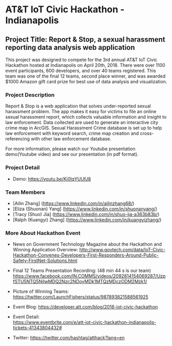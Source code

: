 # AT&T IoT Civic Hackathon - Indianapolis
## Project Title: Report & Stop, a sexual harassment reporting data analysis web application
This project was designed to compete for the 3rd annual AT&T IoT Civic Hackathon hosted at Indianapolis on April 20th, 2018. There were over 1100 event participants, 600 developers, and over 40 teams registered. This team was one of the final 12 teams, second place winner, and was awarded $1000 Amazon gift card prize for best use of data analysis and visualization.

### Project Description

Report & Stop is a web application that solves under-reported sexual harassment problem. The app makes it easy for victims to file an online sexual harassment report, which collects valuable information and insight to law enforcement. Data collected are used to generate an interactive city crime map in ArcGIS. Sexual Harassment Crime database is set up to help law enforcement with keyword search, crime map creation and cross-referencing with other law enforcement database.

For more information, please watch our Youtube presentation demo(Youtube video) and see our presentation (in pdf format).

### Project Detail
- Demo: https://youtu.be/Ki0lqYUUfJ8

### Team Members
- [Ailin Zhang] (https://www.linkedin.com/in/ailinzhang68/)
- [Eliza (Shuonan) Yang] (https://www.linkedin.com/in/shuonanyang/)
- [Tracy (Shuo) Jia] (https://www.linkedin.com/in/shuo-jia-a363b83b/)
- [Ralph (Kuangyi) Zhang] (https://www.linkedin.com/in/kuangyizhang/)

### More About Hackathon Event
- News on Government Technology Magazine about the Hackathon and Winning Application Overview:
  http://www.govtech.com/data/IoT-Civic-Hackathon-Convenes-Developers-First-Responders-Around-Public-Safety-FirstNet-Solutions.html
  
- Final 12 Teams Presentation Recording: (48 min 44 s is our team)
  https://www.facebook.com/IN.COMMS/videos/2092814154069287/UzpfSTU5NTQ5NjIwMDQ2Nzc2NDoyMDk1MTQzMDczODM2Mzk1/
  
- Picture of Winning Teams: 
  https://twitter.com/LaunchFishers/status/987893821588561925

- Event Blog: 
  https://developer.att.com/blog/2018-iot-civic-hackathon
  
- Event Detail:  
  https://www.eventbrite.com/e/att-iot-civic-hackathon-indianapolis-tickets-41343804432#
  
- Twitter: 
  https://twitter.com/hashtag/atthack?lang=en

